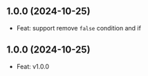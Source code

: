 ## 1.0.0 (2024-10-25)

- Feat: support remove `false` condition and if

## 1.0.0 (2024-10-25)

- Feat: v1.0.0
